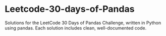 # Leetcode-30-days-of-Pandas
Solutions for the LeetCode 30 Days of Pandas Challenge, written in Python using pandas. Each solution includes clean, well-documented code.
